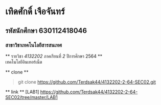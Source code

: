 # เทิดศักดิ์ เจือจันทร์  
## รหัสนักศึกษา 630112418046  
### สาขาวิชาเทคโนโลยีสารสนเทศ  

** รายวิชา *4132202* ภาคเรียนที่ *2* ปีการศึกษา 2564 **  
เทคโนโลยีอินเทอร์เน็ต

** clone **

> git clone https://github.com/Terdsak44/4132202-2-64-SEC02.git

** link **
[LAB1] https://github.com/Terdsak44/4132202-2-64-SEC02/tree/master/LAB1